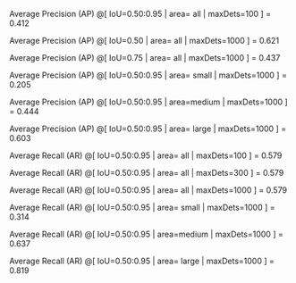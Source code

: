  Average Precision  (AP) @[ IoU=0.50:0.95 | area=   all | maxDets=100 ] = 0.412
 
 Average Precision  (AP) @[ IoU=0.50      | area=   all | maxDets=1000 ] = 0.621
 
 Average Precision  (AP) @[ IoU=0.75      | area=   all | maxDets=1000 ] = 0.437
 
 Average Precision  (AP) @[ IoU=0.50:0.95 | area= small | maxDets=1000 ] = 0.205
 
 Average Precision  (AP) @[ IoU=0.50:0.95 | area=medium | maxDets=1000 ] = 0.444
 
 Average Precision  (AP) @[ IoU=0.50:0.95 | area= large | maxDets=1000 ] = 0.603
 
 Average Recall     (AR) @[ IoU=0.50:0.95 | area=   all | maxDets=100 ] = 0.579
 
 Average Recall     (AR) @[ IoU=0.50:0.95 | area=   all | maxDets=300 ] = 0.579
 
 Average Recall     (AR) @[ IoU=0.50:0.95 | area=   all | maxDets=1000 ] = 0.579
 
 Average Recall     (AR) @[ IoU=0.50:0.95 | area= small | maxDets=1000 ] = 0.314
 
 Average Recall     (AR) @[ IoU=0.50:0.95 | area=medium | maxDets=1000 ] = 0.637
 
 Average Recall     (AR) @[ IoU=0.50:0.95 | area= large | maxDets=1000 ] = 0.819
